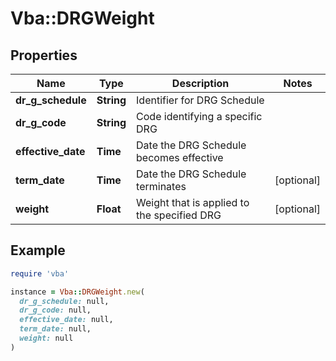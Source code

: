 # Vba::DRGWeight

## Properties

| Name | Type | Description | Notes |
| ---- | ---- | ----------- | ----- |
| **dr_g_schedule** | **String** | Identifier for DRG Schedule |  |
| **dr_g_code** | **String** | Code identifying a specific DRG |  |
| **effective_date** | **Time** | Date the DRG Schedule becomes effective |  |
| **term_date** | **Time** | Date the DRG Schedule terminates | [optional] |
| **weight** | **Float** | Weight that is applied to the specified DRG | [optional] |

## Example

```ruby
require 'vba'

instance = Vba::DRGWeight.new(
  dr_g_schedule: null,
  dr_g_code: null,
  effective_date: null,
  term_date: null,
  weight: null
)
```

